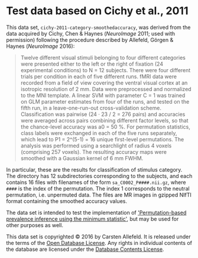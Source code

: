 # Test data based on Cichy et al., 2011

This data set, `cichy-2011-category-smoothedaccuracy`,  was
derived from the data acquired by Cichy, Chen & Haynes (*NeuroImage*
2011; used with permission) following the procedure described by
Allefeld, Görgen & Haynes (*NeuroImage* 2016):

> Twelve different visual stimuli belonging to four different categories
> were presented either to the left or the right of fixation (24
> experimental conditions) to N = 12 subjects. There were four different
> trials per condition in each of five different runs. fMRI data were
> recorded from a field of view covering the ventral visual cortex at an
> isotropic resolution of 2 mm. Data were preprocessed and normalized to
> the MNI template. A linear SVM with parameter C = 1 was trained on GLM
> parameter estimates from four of the runs, and tested on the fifth
> run, in a leave-one-run-out cross-validation scheme. Classification
> was pairwise (24 · 23 / 2 = 276 pairs) and accuracies were averaged
> across pairs combining different factor levels, so that the
> chance-level accuracy was a0 = 50 %. For permutation statistics, class
> labels were exchanged in each of the five runs separately, which lead
> to P1 = 2^(5-1) = 16 unique first-level permutations. The analysis
> was performed using a searchlight of radius 4 voxels (comprising 257
> voxels). The resulting accuracy maps were smoothed with a Gaussian
> kernel of 6 mm FWHM.

In particular, these are the results for classification of stimulus
category. The directory has 12 subdirectories corresponding to the
subjects, and each contains 16 files with filenames of the form
`sa_C0002_P####.nii.gz`, where `####` is the index of the permutation.
The index 1 corresponds to the neutral permutation, i.e. unpermuted
data. The files are MR images in gzipped NIfTI format containing the
smoothed accuracy values.

The data set is intended to test the implementation
of ['Permutation-based prevalence inference using the minimum
statistic'](https://github.com/allefeld/prevalence-permutation),
but may be used for other purposes as well.

This data set is copyrighted © 2016 by Carsten Allefeld. It is released
under the terms of the [Open Database
License](http://opendatacommons.org/licenses/odbl/1.0/). Any rights in
individual contents of the database are licensed under the [Database
Contents License](http://opendatacommons.org/licenses/dbcl/1.0/).

